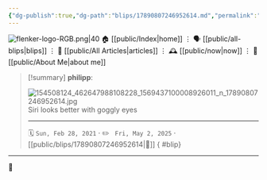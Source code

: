 ```yaml
---
{"dg-publish":true,"dg-path":"blips/17890807246952614.md","permalink":"/blips/17890807246952614/","title":"philipp on instagram @ 2021-02-28","created":"2021-02-28T13:00:00","updated":"2025-05-02T17:43:08"}
---
```



<div class="transclusion internal-embed is-loaded"><div class="markdown-embed">




![flenker-logo-RGB.png|40](/img/user/attachments/flenker-logo-RGB.png)
🏠 [[public/Index\|home]]  ⋮ 🗣️ [[public/all-blips\|blips]] ⋮  📝 [[public/All Articles\|articles]]  ⋮ 🕰️ [[public/now\|now]] ⋮ 🪪 [[public/About Me\|about me]]


</div></div>


> [!summary] **philipp**:
>
> ![154508124_462647988108228_1569437100008926011_n_17890807246952614.jpg](/img/user/attachments/154508124_462647988108228_1569437100008926011_n_17890807246952614.jpg)
> Siri looks better with goggly eyes
> - - -
>
> 🗓️ <code>Sun, Feb 28, 2021</code>  · ✏️ <code> Fri, May 2, 2025</code>  · [[public/blips/17890807246952614\|🔗]]
{ #blip}


- - -

 👾
